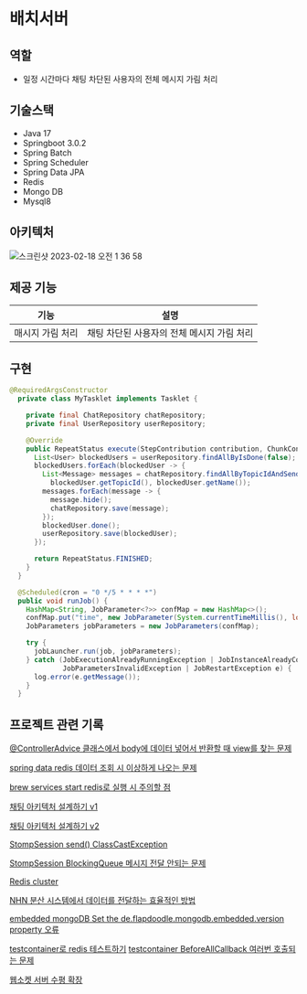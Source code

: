 # 배치서버
## 역할
* 일정 시간마다 채팅 차단된 사용자의 전체 메시지 가림 처리

## 기술스택
* Java 17
* Springboot 3.0.2
* Spring Batch
* Spring Scheduler
* Spring Data JPA
* Redis
* Mongo DB
* Mysql8

## 아키텍처
![스크린샷 2023-02-18 오전 1 36 58](https://user-images.githubusercontent.com/60775067/219711696-96dd9789-d0ca-4541-99b2-a13910572932.png)


## 제공 기능
|기능|설명|
|------|---|
|매시지 가림 처리|채팅 차단된 사용자의 전체 메시지 가림 처리|

## 구현
```java
@RequiredArgsConstructor
  private class MyTasklet implements Tasklet {

    private final ChatRepository chatRepository;
    private final UserRepository userRepository;

    @Override
    public RepeatStatus execute(StepContribution contribution, ChunkContext chunkContext) {
      List<User> blockedUsers = userRepository.findAllByIsDone(false);
      blockedUsers.forEach(blockedUser -> {
        List<Message> messages = chatRepository.findAllByTopicIdAndSender(
          blockedUser.getTopicId(), blockedUser.getName());
        messages.forEach(message -> {
          message.hide();
          chatRepository.save(message);
        });
        blockedUser.done();
        userRepository.save(blockedUser);
      });

      return RepeatStatus.FINISHED;
    }
  }
```
```java
  @Scheduled(cron = "0 */5 * * * *")
  public void runJob() {
    HashMap<String, JobParameter<?>> confMap = new HashMap<>();
    confMap.put("time", new JobParameter(System.currentTimeMillis(), long.class));
    JobParameters jobParameters = new JobParameters(confMap);

    try {
      jobLauncher.run(job, jobParameters);
    } catch (JobExecutionAlreadyRunningException | JobInstanceAlreadyCompleteException |
             JobParametersInvalidException | JobRestartException e) {
      log.error(e.getMessage());
    }
  }
```
## 프로젝트 관련 기록
[@ControllerAdvice 클래스에서 body에 데이터 넣어서 반환할 때 view를 찾는 문제](https://velog.io/@gkdud583/RestController-void-%EB%B0%98%ED%99%98%EC%8B%9C-view%EB%A5%BC-%EC%B0%BE%EB%8A%94-%EB%AC%B8%EC%A0%9C) 

[spring data redis 데이터 조회 시 이상하게 나오는 문제](https://velog.io/@gkdud583/redis-%EB%8D%B0%EC%9D%B4%ED%84%B0-%EC%A1%B0%ED%9A%8C%EC%8B%9C-%EC%9D%B4%EC%83%81%ED%95%98%EA%B2%8C-%EB%82%98%EC%98%A4%EB%8A%94-%EB%AC%B8%EC%A0%9C)

[brew services start redis로 실행 시 주의할 점](https://velog.io/@gkdud583/brew-services-start-redis%EB%A1%9C-%EC%8B%A4%ED%96%89-%EC%8B%9C-%EC%A3%BC%EC%9D%98%ED%95%A0-%EC%A0%90)

[채팅 아키텍처 설계하기 v1](https://velog.io/@gkdud583/%EC%B1%84%ED%8C%85-%EC%95%84%ED%82%A4%ED%85%8D%EC%B2%98-%EC%84%A4%EA%B3%84%ED%95%98%EA%B8%B0)

[채팅 아키텍처 설계하기 v2](https://velog.io/@gkdud583/%EC%B1%84%ED%8C%85-%EC%95%84%ED%82%A4%ED%85%8D%EC%B2%98-%EC%84%A4%EA%B3%84%ED%95%98%EA%B8%B0-v2)

[StompSession send() ClassCastException](https://velog.io/@gkdud583/StompSession-send-ClassCastException)

[StompSession BlockingQueue 메시지 전달 안되는 문제](https://velog.io/@gkdud583/StompSession-%EB%A9%94%EC%8B%9C%EC%A7%80-%EC%A0%84%EB%8B%AC-%EC%95%88%EB%90%98%EB%8A%94-%EB%AC%B8%EC%A0%9C)

[Redis cluster](https://velog.io/@gkdud583/Redis-cluster)

[NHN 분산 시스템에서 데이터를 전달하는 효율적인 방법](https://velog.io/@gkdud583/NHN-%EB%B6%84%EC%82%B0-%EC%8B%9C%EC%8A%A4%ED%85%9C%EC%97%90%EC%84%9C-%EB%8D%B0%EC%9D%B4%ED%84%B0%EB%A5%BC-%EC%A0%84%EB%8B%AC%ED%95%98%EB%8A%94-%ED%9A%A8%EC%9C%A8%EC%A0%81%EC%9D%B8-%EB%B0%A9%EB%B2%95)

[embedded mongoDB Set the de.flapdoodle.mongodb.embedded.version property 오류](https://velog.io/@gkdud583/embedded-mongoDB-Set-the-de.flapdoodle.mongodb.embedded.version-property-%EC%98%A4%EB%A5%98)

[testcontainer로 redis 테스트하기](https://velog.io/@gkdud583/testcontainer%EB%A1%9C-redis-%ED%85%8C%EC%8A%A4%ED%8A%B8%ED%95%98%EA%B8%B0)
[testcontainer BeforeAllCallback 여러번 호출되는 문제](https://velog.io/@gkdud583/testcontainer-BeforeAllCallback-%EC%97%AC%EB%9F%AC%EB%B2%88-%ED%98%B8%EC%B6%9C%EB%90%98%EB%8A%94-%EB%AC%B8%EC%A0%9C)

[웹소켓 서버 수평 확장](https://velog.io/@gkdud583/%EC%9B%B9%EC%86%8C%EC%BC%93-%EC%84%9C%EB%B2%84-%EC%88%98%ED%8F%89-%ED%99%95%EC%9E%A5-ntpuhlar)

